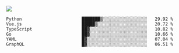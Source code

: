 ![](https://github-profile-summary-cards.vercel.app/api/cards/profile-details?username=igtm&theme=dracula)
<!--START_SECTION:waka-->

```text
Python                       ███████▒░░░░░░░░░░░░░░░░░   29.92 %
Vue.js                       █████▒░░░░░░░░░░░░░░░░░░░   20.72 %
TypeScript                   ██▓░░░░░░░░░░░░░░░░░░░░░░   10.82 %
Go                           ██▓░░░░░░░░░░░░░░░░░░░░░░   10.66 %
YAML                         █▓░░░░░░░░░░░░░░░░░░░░░░░   07.04 %
GraphQL                      █▓░░░░░░░░░░░░░░░░░░░░░░░   06.51 %
```

<!--END_SECTION:waka-->
